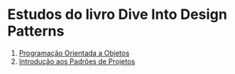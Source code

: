 # Estudos do livro Dive Into Design Patterns

1. [Programação Orientada a Objetos](object-oriented-programming/readme.md)
2. [Introdução aos Padrões de Projetos](design-patterns-introduction/readme.md)
